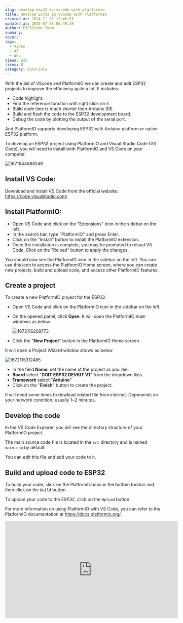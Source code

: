 ```yaml
---
slug: develop-esp32-in-vscode-with-platformio
title: Develop ESP32 in VScode with PlatformIO
created_at: 2024-11-25 12:45:53
updated_at: 2025-07-28 00:49:18
author: ESP32Cube Team
summary: 
cover:
tags:
  - Video
  - AI
  - Web
views: 833
likes: 0
category: tutorials
---
```


With the aid of VScode and PlatformIO we can create and edit ESP32 projects to improve the efficiency quite a lot. It includes:

- Code highlight.
- Find the reference function with right click on it.
- Build code time is much shorter then Arduino IDE.
- Build and flash the code to the ESP32 development board.
- Debug the code by plotting the output of the serial port.

And PlatformIO supports developing ESP32 with Arduino platform or native ESP32 platform.

To develop an ESP32 project using PlatformIO and Visual Studio Code (VS Code), you will need to install both PlatformIO and VS Code on your computer.

![1671544888249](1671544888249.png)

## Install VS Code:

Download and install VS Code from the official website: https://code.visualstudio.com/

## Install PlatformIO:

- Open VS Code and click on the "Extensions" icon in the sidebar on the left.
- In the search bar, type "PlatformIO" and press Enter.
- Click on the "Install" button to install the PlatformIO extension.
- Once the installation is complete, you may be prompted to reload VS Code. Click on the "Reload" button to apply the changes.

You should now see the PlatformIO icon in the sidebar on the left. You can use this icon to access the PlatformIO Home screen, where you can create new projects, build and upload code, and access other PlatformIO features.

## Create a project

To create a new PlatformIO project for the ESP32.

- Open VS Code and click on the PlatformIO icon in the sidebar on the left.
- On the opened panel, click **Open**. It will open the PlatformIO main windows as below.

  ![1672116208773](1672116208773.png)
- Click the "**New Project**" button in the PlatformIO Home screen.

It will open a Project Wizard window shows as below

![1672115312485](1672115312485.png)

- In the field **Name**, set the name of the project as you like.
- **Board** select "**DOIT ESP32 DEVKIT V1**" from the dropdown lists.
- **Framework** select "**Arduino**"
- Click on the "**Finish**" button to create the project.

It will need some times to dowload related file from internet. Depenends on your network condition, usually 1~2 minutes.

## Develop the code

In the VS Code Explorer, you will see the directory structure of your PlatformIO project.

The main source code file is located in the `src` directory and is named `main.cpp` by default.

You can edit this file and add your code to it.

## Build and upload code to ESP32

To build your code, click on the PlatformIO icon in the bottom toolbar and then click on the `Build` button.

To upload your code to the ESP32, click on the `Upload` button.

For more information on using PlatformIO with VS Code, you can refer to the PlatformIO documentation at https://docs.platformio.org/.

<div class="video-wrapper">
<iframe width="560" height="315" src="https://www.youtube.com/embed/hDr9EEE94UM" title="YouTube video player" frameborder="0" allow="accelerometer; autoplay; clipboard-write; encrypted-media; gyroscope; picture-in-picture" allowfullscreen></iframe>
</div>
